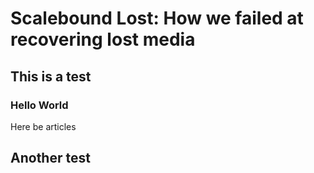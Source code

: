 # Scalebound Lost: How we failed at recovering lost media

## This is a test

### Hello World

Here be articles

## Another test
